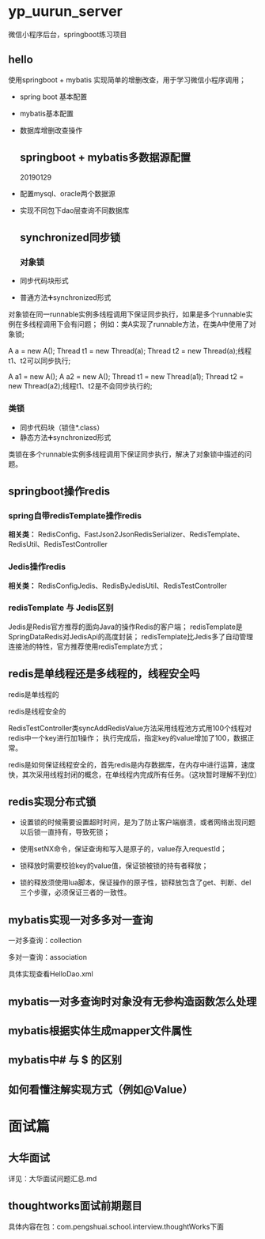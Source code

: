 # yp_uurun_server

微信小程序后台，springboot练习项目

## hello

使用springboot + mybatis 实现简单的增删改查，用于学习微信小程序调用；

* spring boot 基本配置
* mybatis基本配置
* 数据库增删改查操作

  ## springboot + mybatis多数据源配置

  20190129
* 配置mysql、oracle两个数据源
* 实现不同包下dao层查询不同数据库

  ## synchronized同步锁

  ### 对象锁
* 同步代码块形式
* 普通方法➕synchronized形式

对象锁在同一runnable实例多线程调用下保证同步执行，如果是多个runnable实例在多线程调用下会有问题；
例如：类A实现了runnable方法，在类A中使用了对象锁;

 A a = new A(); Thread t1 = new Thread(a); Thread t2 = new Thread(a);线程t1、t2可以同步执行;

 A a1 = new A();  A a2 = new A(); Thread t1 = new Thread(a1); Thread t2 = new Thread(a2);线程t1、t2是不会同步执行的;

### 类锁

* 同步代码块（锁住*.class）
* 静态方法➕synchronized形式

类锁在多个runnable实例多线程调用下保证同步执行，解决了对象锁中描述的问题。

## springboot操作redis

### spring自带redisTemplate操作redis

**相关类：**
RedisConfig、FastJson2JsonRedisSerializer、RedisTemplate、RedisUtil、RedisTestController

### Jedis操作redis

**相关类：**
RedisConfigJedis、RedisByJedisUtil、RedisTestController

### redisTemplate 与 Jedis区别

Jedis是Redis官方推荐的面向Java的操作Redis的客户端；
redisTemplate是SpringDataRedis对JedisApi的高度封装；
redisTemplate比Jedis多了自动管理连接池的特性，官方推荐使用redisTemplate方式；

## redis是单线程还是多线程的，线程安全吗

redis是单线程的

redis是线程安全的

RedisTestController类syncAddRedisValue方法采用线程池方式用100个线程对redis中一个key进行加1操作；
执行完成后，指定key的value增加了100，数据正常。

redis是如何保证线程安全的，首先redis是内存数据库，在内存中进行运算，速度快，其次采用线程封闭的概念，在单线程内完成所有任务。（这块暂时理解不到位）

## redis实现分布式锁

* 设置锁的时候需要设置超时时间，是为了防止客户端崩溃，或者网络出现问题以后锁一直持有，导致死锁；

* 使用setNX命令，保证查询和写入是原子的，value存入requestId；

* 锁释放时需要校验key的value值，保证锁被锁的持有者释放；

* 锁的释放须使用lua脚本，保证操作的原子性，锁释放包含了get、判断、del三个步骤，必须保证三者的一致性。

## mybatis实现一对多多对一查询
一对多查询：collection

多对一查询：association 

具体实现查看HelloDao.xml
## mybatis一对多查询时对象没有无参构造函数怎么处理

## mybatis根据实体生成mapper文件属性

## mybatis中# 与 $ 的区别

## 如何看懂注解实现方式（例如@Value）

# 面试篇

## 大华面试

详见：大华面试问题汇总.md

## thoughtworks面试前期题目

具体内容在包：com.pengshuai.school.interview.thoughtWorks下面
